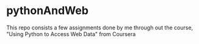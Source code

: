 # pythonAndWeb
This repo consists a few assignments done by me through out the course, "Using Python to Access Web Data" from Coursera
